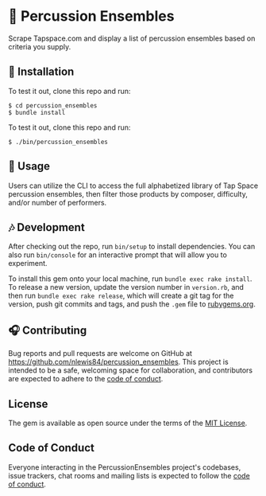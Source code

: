 # :drum: Percussion Ensembles

Scrape Tapspace.com and display a list of percussion ensembles based on criteria you supply.

## :musical_score: Installation

To test it out, clone this repo and run:

    $ cd percussion_ensembles
    $ bundle install

To test it out, clone this repo and run:

    $ ./bin/percussion_ensembles

## :musical_note: Usage

Users can utilize the CLI to access the full alphabetized library of Tap Space percussion ensembles, then filter those products by composer, difficulty, and/or number of performers.

## :notes: Development

After checking out the repo, run `bin/setup` to install dependencies. You can also run `bin/console` for an interactive prompt that will allow you to experiment.

To install this gem onto your local machine, run `bundle exec rake install`. To release a new version, update the version number in `version.rb`, and then run `bundle exec rake release`, which will create a git tag for the version, push git commits and tags, and push the `.gem` file to [rubygems.org](https://rubygems.org).

## :headphones: Contributing

Bug reports and pull requests are welcome on GitHub at https://github.com/nlewis84/percussion_ensembles. This project is intended to be a safe, welcoming space for collaboration, and contributors are expected to adhere to the [code of conduct](https://github.com/nlewis84/percussion_ensemble/blob/master/CODE_OF_CONDUCT.md).


## License

The gem is available as open source under the terms of the [MIT License](https://opensource.org/licenses/MIT).

## Code of Conduct

Everyone interacting in the PercussionEnsembles project's codebases, issue trackers, chat rooms and mailing lists is expected to follow the [code of conduct](https://github.com/nlewis84/percussion_ensemble/blob/master/CODE_OF_CONDUCT.md).
